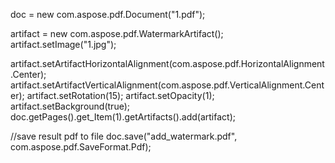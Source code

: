 
doc = new com.aspose.pdf.Document("1.pdf");

artifact = new com.aspose.pdf.WatermarkArtifact();
artifact.setImage("1.jpg");

artifact.setArtifactHorizontalAlignment(com.aspose.pdf.HorizontalAlignment.Center);
artifact.setArtifactVerticalAlignment(com.aspose.pdf.VerticalAlignment.Center);
artifact.setRotation(15);
artifact.setOpacity(1);
artifact.setBackground(true);
doc.getPages().get_Item(1).getArtifacts().add(artifact);

//save result pdf to file
doc.save("add_watermark.pdf", com.aspose.pdf.SaveFormat.Pdf);
